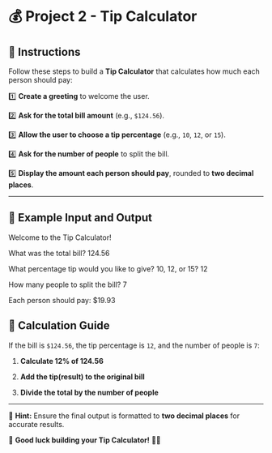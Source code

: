 # 💰 Project 2 - Tip Calculator  

## 📌 Instructions  
Follow these steps to build a **Tip Calculator** that calculates how much each person should pay:  

1️⃣ **Create a greeting** to welcome the user. 

2️⃣ **Ask for the total bill amount** (e.g., `$124.56`).  

3️⃣ **Allow the user to choose a tip percentage** (e.g., `10`, `12`, or `15`). 

4️⃣ **Ask for the number of people** to split the bill.  

5️⃣ **Display the amount each person should pay**, rounded to **two decimal places**.  

---

## 🧩 Example Input and Output  
Welcome to the Tip Calculator!

What was the total bill? 124.56

What percentage tip would you like to give? 10, 12, or 15? 12

How many people to split the bill? 7

Each person should pay: $19.93

## 🧮 Calculation Guide
If the bill is `$124.56`, the tip percentage is `12`, and the number of people is `7`:  
1. **Calculate 12% of 124.56** 

2. **Add the tip(result) to the original bill** 

3. **Divide the total by the number of people** 

---

📝 **Hint:** Ensure the final output is formatted to **two decimal places** for accurate results.  

🚀 **Good luck building your Tip Calculator!** 🧾😊  

